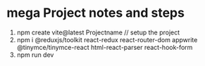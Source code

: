 # mega Project notes and steps 
1. npm create vite@latest Projectname   // setup the project
2. npm i @reduxjs/toolkit react-redux react-router-dom appwrite @tinymce/tinymce-react    html-react-parser react-hook-form
3. npm run dev